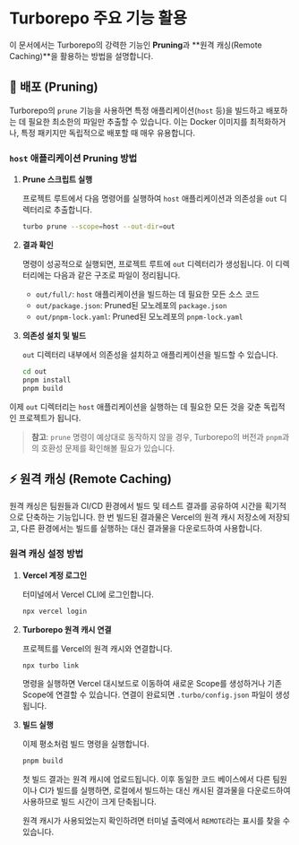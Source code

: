 # Turborepo 주요 기능 활용

이 문서에서는 Turborepo의 강력한 기능인 **Pruning**과 **원격 캐싱(Remote Caching)**을 활용하는 방법을 설명합니다.

## 🚀 배포 (Pruning)

Turborepo의 `prune` 기능을 사용하면 특정 애플리케이션(`host` 등)을 빌드하고 배포하는 데 필요한 최소한의 파일만 추출할 수 있습니다. 이는 Docker 이미지를 최적화하거나, 특정 패키지만 독립적으로 배포할 때 매우 유용합니다.

### `host` 애플리케이션 Pruning 방법

1.  **Prune 스크립트 실행**

    프로젝트 루트에서 다음 명령어를 실행하여 `host` 애플리케이션과 의존성을 `out` 디렉터리로 추출합니다.

    ```bash
    turbo prune --scope=host --out-dir=out
    ```

2.  **결과 확인**

    명령이 성공적으로 실행되면, 프로젝트 루트에 `out` 디렉터리가 생성됩니다. 이 디렉터리에는 다음과 같은 구조로 파일이 정리됩니다.

    -   `out/full/`: `host` 애플리케이션을 빌드하는 데 필요한 모든 소스 코드
    -   `out/package.json`: Pruned된 모노레포의 `package.json`
    -   `out/pnpm-lock.yaml`: Pruned된 모노레포의 `pnpm-lock.yaml`

3.  **의존성 설치 및 빌드**

    `out` 디렉터리 내부에서 의존성을 설치하고 애플리케이션을 빌드할 수 있습니다.

    ```bash
    cd out
    pnpm install
    pnpm build
    ```

이제 `out` 디렉터리는 `host` 애플리케이션을 실행하는 데 필요한 모든 것을 갖춘 독립적인 프로젝트가 됩니다.

> **참고**: `prune` 명령이 예상대로 동작하지 않을 경우, Turborepo의 버전과 `pnpm`과의 호환성 문제를 확인해볼 필요가 있습니다.

## ⚡️ 원격 캐싱 (Remote Caching)

원격 캐싱은 팀원들과 CI/CD 환경에서 빌드 및 테스트 결과를 공유하여 시간을 획기적으로 단축하는 기능입니다. 한 번 빌드된 결과물은 Vercel의 원격 캐시 저장소에 저장되고, 다른 환경에서는 빌드를 실행하는 대신 결과물을 다운로드하여 사용합니다.

### 원격 캐싱 설정 방법

1.  **Vercel 계정 로그인**

    터미널에서 Vercel CLI에 로그인합니다.

    ```bash
    npx vercel login
    ```

2.  **Turborepo 원격 캐시 연결**

    프로젝트를 Vercel의 원격 캐시와 연결합니다.

    ```bash
    npx turbo link
    ```

    명령을 실행하면 Vercel 대시보드로 이동하여 새로운 Scope를 생성하거나 기존 Scope에 연결할 수 있습니다. 연결이 완료되면 `.turbo/config.json` 파일이 생성됩니다.

3.  **빌드 실행**

    이제 평소처럼 빌드 명령을 실행합니다.

    ```bash
    pnpm build
    ```

    첫 빌드 결과는 원격 캐시에 업로드됩니다. 이후 동일한 코드 베이스에서 다른 팀원이나 CI가 빌드를 실행하면, 로컬에서 빌드하는 대신 캐시된 결과물을 다운로드하여 사용하므로 빌드 시간이 크게 단축됩니다.

    원격 캐시가 사용되었는지 확인하려면 터미널 출력에서 `REMOTE`라는 표시를 찾을 수 있습니다.
